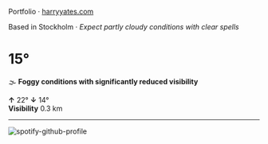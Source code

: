 Portfolio · [harryyates.com](https://harryyates.com)

<!-- WEATHER_START -->
Based in Stockholm · *Expect partly cloudy conditions with clear spells*

# 15°
🌫️ **Foggy conditions with significantly reduced visibility**

**↑** 22° **↓** 14°  
**Visibility** 0.3 km

---
<!-- WEATHER_END -->

<p align="left">
  <a>
    <img src="https://spotify-github-profile.kittinanx.com/api/view?uid=bigbello&cover_image=true&theme=natemoo-re&show_offline=true&background_color=121212&interchange=false&bar_color=53b14f&bar_color_cover=false" alt="spotify-github-profile">
  </a>
</p>